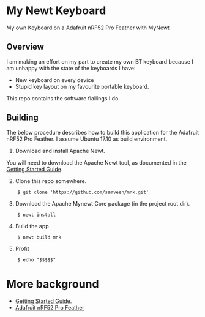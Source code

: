 <!--
# See LICENSE file for details
-->

# My Newt Keyboard

My own Keyboard on a Adafruit nRF52 Pro Feather with MyNewt

## Overview

I am making an effort on my part to create my own BT keyboard because I
am unhappy with the state of the keyboards I have:
- New keyboard on every device
- Stupid key layout on my favourite portable keyboard.

This repo contains the software flailings I do.

## Building

The below procedure describes how to build this application for the
Adafruit nRF52 Pro Feather. I assume Ubuntu 17.10 as build environment.

1. Download and install Apache Newt.

You will need to download the Apache Newt tool, as documented in the [Getting Started Guide](http://mynewt.apache.org/os/get_started/introduction/).

2. Clone this repo somewhere.

```no-highlight
    $ git clone 'https://github.com/samveen/mnk.git'
```

3. Download the Apache Mynewt Core package (in the project root dir).

```no-highlight
    $ newt install
```

4. Build the app

```no-highlight
    $ newt build mnk
```

5. Profit

```no-highlight
    $ echo "$$$$$"
```

# More background
- [Getting Started Guide](http://mynewt.apache.org/os/get_started/introduction/).
- [Adafruit nRF52 Pro Feather](https://learn.adafruit.com/adafruit-nrf52-pro-feather/overview)

